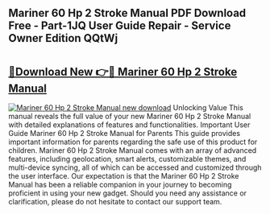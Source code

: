 ## Mariner 60 Hp 2 Stroke Manual PDF Download Free - Part-1JQ User Guide Repair - Service Owner Edition QQtWj

# <h2><a href="http://bc52019.oget.top/?id=Mariner+60+Hp+2+Stroke+Manual">🔗Download New 👉🔴 Mariner 60 Hp 2 Stroke Manual</a></h2>

[![Mariner 60 Hp 2 Stroke Manual new download](https://i.imgur.com/5g1atiW.png)](http://bc52019.oget.top/?id=Mariner+60+Hp+2+Stroke+Manual)
Unlocking Value This manual reveals the full value of your new Mariner 60 Hp 2 Stroke Manual with detailed explanations of features and functionalities. Important User Guide Mariner 60 Hp 2 Stroke Manual for Parents This guide provides important information for parents regarding the safe use of this product for children. Mariner 60 Hp 2 Stroke Manual comes with an array of advanced features, including geolocation, smart alerts, customizable themes, and multi-device syncing, all of which can be accessed and customized through the user interface. Our expectation is that the Mariner 60 Hp 2 Stroke Manual has been a reliable companion in your journey to becoming proficient in using your new gadget. Should you need any assistance or clarification, please do not hesitate to contact our support team.
